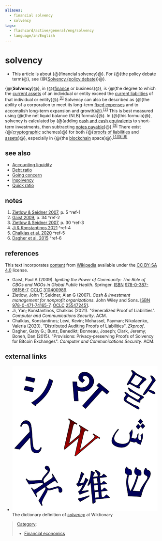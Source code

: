 ```yaml
---
aliases:
  - financial solvency
  - solvency
tags:
  - flashcard/active/general/eng/solvency
  - language/in/English
---
```


# solvency

- This article is about {@{financial solvency}@}. For {@{the policy debate term}@}, see {@{[Solvency \(policy debate\)](solvency%20(policy%20debate).md#solvency)}@}.

{@{__Solvency__}@}, in {@{[finance](finance.md) or business}@}, is {@{the degree to which the [current assets](current%20asset.md) of an individual or entity exceed the [current liabilities](current%20liability.md) of that individual or entity}@}.<sup>[\[1\]](#^ref-1)</sup> Solvency can also be described as {@{the ability of a corporation to meet its long-term [fixed expenses](fixed%20cost.md) and to accomplish long-term expansion and growth}@}.<sup>[\[2\]](#^ref-2)</sup> This is best measured using {@{the net liquid balance \(NLB\) formula}@}. In {@{this formula}@}, solvency is calculated by {@{adding [cash and cash equivalents](cash%20and%20cash%20equivalents.md) to short-term investments, then subtracting [notes payable](promissory%20note.md)}@}.<sup>[\[3\]](#^ref-3)</sup> There exist {@{[cryptographic](cryptographic%20protocol.md) schemes}@} for both {@{[proofs of liabilities](proofs%20of%20liabilities.md) and [assets](proof%20of%20asset.md)}@}, especially in {@{the [blockchain](blockchain.md) space}@}.<sup>[\[4\]](#^ref-4)</sup><sup>[\[5\]](#^ref-5)</sup><sup>[\[6\]](#^ref-6)</sup>

## see also

- [Accounting liquidity](accounting%20liquidity.md)
- [Debt ratio](debt%20ratio.md)
- [Going concern](going%20concern.md)
- [Insolvency](insolvency.md)
- [Quick ratio](quick%20ratio.md)

## notes

1. [Zietlow & Seidner 2007](#CITEREFZietlowSeidner2007), p. 5 <a id="^ref-1"></a>^ref-1
2. [Gaist 2009](#CITEREFGaist2009), p. 34 <a id="^ref-2"></a>^ref-2
3. [Zietlow & Seidner 2007](#CITEREFZietlowSeidner2007), p. 30 <a id="^ref-3"></a>^ref-3
4. [Ji & Konstantinos 2021](#CITEREFJiKonstantinos2021) <a id="^ref-4"></a>^ref-4
5. [Chalkias et al. 2020](#CITEREFChalkiasLewiMohasselNikolaenko2020) <a id="^ref-5"></a>^ref-5
6. [Dagher et al. 2015](#CITEREFDagherBunzBonneauClark2015) <a id="^ref-6"></a>^ref-6

## references

This text incorporates [content](https://en.wikipedia.org/wiki/solvency) from [Wikipedia](Wikipedia.md) available under the [CC BY-SA 4.0](https://creativecommons.org/licenses/by-sa/4.0/) license.

- <a id="CITEREFGaist2009"></a> Gaist, Paul A \(2009\). _Igniting the Power of Community: The Role of CBOs and NGOs in Global Public Health_. Springer. [ISBN](ISBN%20(identifier).md) [978-0-387-98156-7](https://en.wikipedia.org/wiki/Special:BookSources/978-0-387-98156-7). [OCLC](OCLC%20(identifier).md#OCLC) [310400989](https://search.worldcat.org/oclc/310400989).
- <a id="CITEREFZietlowSeidner2007"></a> Zietlow, John T; Seidner, Alan G \(2007\). _Cash & investment management for nonprofit organizations_. John Wiley and Sons. [ISBN](ISBN%20(identifier).md) [978-0-471-74165-7](https://en.wikipedia.org/wiki/Special:BookSources/978-0-471-74165-7). [OCLC](OCLC%20(identifier).md#OCLC) [255472451](https://search.worldcat.org/oclc/255472451).
- <a id="CITEREFJiKonstantinos2021"></a> Ji, Yan; Konstantinos, Chalkias \(2021\). "Generalized Proof of Liabilities". _Computer and Communications Security_. ACM.
- <a id="CITEREFChalkiasLewiMohasselNikolaenko2020"></a> Chalkias, Konstantinos; Lewi, Kevin; Mohassel, Payman; Nikolaenko, Valeria \(2020\). "Distributed Auditing Proofs of Liabilities". _Zkproof_.
- <a id="CITEREFDagherBunzBonneauClark2015"></a> Dagher, Gaby G.; Bunz, Benedikt; Bonneau, Joseph; Clark, Jeremy; Boneh, Dan \(2015\). "Provisions: Privacy-preserving Proofs of Solvency for Bitcoin Exchanges". _Computer and Communications Security_. ACM.

## external links

- ![Wiktionary logo](../../archives/Wikimedia%20Commons/Wiktionary-logo-en-v2.svg) The dictionary definition of [_solvency_](https://en.wiktionary.org/wiki/Special%3ASearch/solvency) at Wiktionary

> [Category](https://en.wikipedia.org/wiki/Help:Category):
>
> - [Financial economics](https://en.wikipedia.org/wiki/Category:Financial%20economics)
